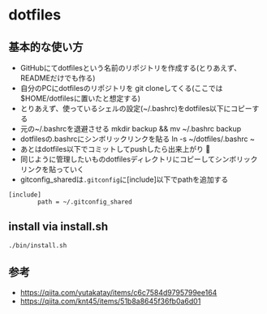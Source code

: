 # dotfiles

## 基本的な使い方
- GitHubにてdotfilesという名前のリポジトリを作成する(とりあえず、READMEだけでも作る)
- 自分のPCにdotfilesのリポジトリを git cloneしてくる(ここでは$HOME/dotfilesに置いたと想定する)
- とりあえず、使っているシェルの設定(~/.bashrc)をdotfiles以下にコピーする
- 元の~/.bashrcを退避させる mkdir backup && mv ~/.bashrc backup
- dotfilesの.bashrcにシンボリックリンクを貼る ln -s ~/dotfiles/.bashrc ~
- あとはdotfiles以下でコミットしてpushしたら出来上がり :tada:
- 同じように管理したいものdotfilesディレクトリにコピーしてシンボリックリンクを貼っていく
- gitconfig_sharedは`.gitconfig`に[include]以下でpathを追加する
```
[include]
        path = ~/.gitconfig_shared
```

## install via install.sh
```
./bin/install.sh
```

## 参考
- https://qiita.com/yutakatay/items/c6c7584d9795799ee164
- https://qiita.com/knt45/items/51b8a8645f36fb0a6d01
